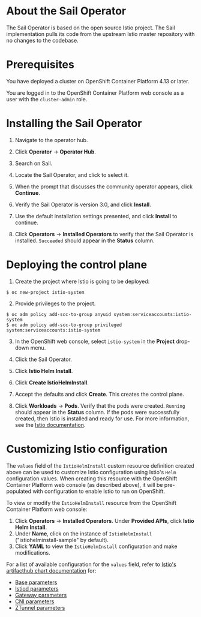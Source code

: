# About the Sail Operator

The Sail Operator is based on the open source Istio project. The Sail implementation pulls its code from the upstream Istio master repository with no changes to the codebase.

# Prerequisites

You have deployed a cluster on OpenShift Container Platform 4.13 or later. 

You are logged in to the OpenShift Container Platform web console as a user with the `cluster-admin` role. 

# Installing the Sail Operator

1. Navigate to the operator hub. 

2. Click **Operator** -> **Operator Hub**.

3. Search on Sail. 

4. Locate the Sail Operator, and click to select it.

5. When the prompt that discusses the community operator appears, click **Continue**.

6. Verify the Sail Operator is version 3.0, and click **Install**. 

7. Use the default installation settings presented, and click **Install** to continue.

8. Click **Operators** -> **Installed Operators** to verify that the Sail Operator is installed. `Succeeded` should appear in the **Status** column. 

# Deploying the control plane

1. Create the project where Istio is going to be deployed:  

``` 
$ oc new-project istio-system
```
2. Provide privileges to the project. 

```
$ oc adm policy add-scc-to-group anyuid system:serviceaccounts:istio-system
$ oc adm policy add-scc-to-group privileged system:serviceaccounts:istio-system
```
3. In the OpenShift web console, select `istio-system` in the **Project** drop-down menu. 

4. Click the Sail Operator.

5. Click **Istio Helm Install**.

6. Click **Create IstioHelmInstall**.

7. Accept the defaults and click **Create**. This creates the control plane.

8. Click **Workloads** -> **Pods**. Verify that the pods were created. `Running` should appear in the **Status** column. If the pods were successfully created, then Istio is installed and ready for use. For more information, see the [Istio documentation](https://istio.io/latest/docs/setup/platform-setup/openshift/).

# Customizing Istio configuration

The `values` field of the `IstioHelmInstall` custom resource definition created above can be used to customize Istio configuration using Istio's `Helm` configuration values. When creating this resource with the OpenShift Container Platform web console (as described above), it will be pre-populated with configuration to enable Istio to run on OpenShift. 

To view or modify the `IstioHelmInstall` resource from the OpenShift Container Platform web console:
1. Click **Operators** -> **Installed Operators**. Under **Provided APIs**, click **Istio Helm Install**.
2. Under **Name**, click on the instance of `IstioHelmInstall` ("istiohelminstall-sample" by default).
3. Click **YAML** to view the `IstioHelmInstall` configuration and make modifications.

For a list of available configuration for the `values` field, refer to [Istio's artifacthub chart documentation](https://artifacthub.io/packages/search?org=istio&sort=relevance&page=1) for:
- [Base parameters](https://artifacthub.io/packages/helm/istio-official/base?modal=values)
- [Istiod parameters](https://artifacthub.io/packages/helm/istio-official/istiod?modal=values)
- [Gateway parameters](https://artifacthub.io/packages/helm/istio-official/gateway?modal=values)
- [CNI parameters](https://artifacthub.io/packages/helm/istio-official/cni?modal=values)
- [ZTunnel parameters](https://artifacthub.io/packages/helm/istio-official/ztunnel?modal=values)
